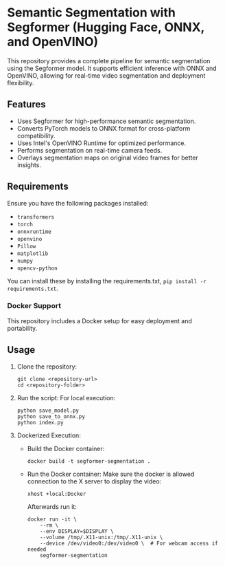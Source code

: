# Semantic Segmentation with Segformer (Hugging Face, ONNX, and OpenVINO)
This repository provides a complete pipeline for semantic segmentation using the Segformer model. It supports efficient inference with ONNX and OpenVINO, allowing for real-time video segmentation and deployment flexibility.

## Features
- Uses Segformer for high-performance semantic segmentation.
- Converts PyTorch models to ONNX format for cross-platform compatibility.
- Uses Intel's OpenVINO Runtime for optimized performance.
- Performs segmentation on real-time camera feeds.
- Overlays segmentation maps on original video frames for better insights.

## Requirements
Ensure you have the following packages installed: 
- `transformers`
- `torch`
- `onnxruntime`
- `openvino`
- `Pillow`
- `matplotlib`
- `numpy`
- `opencv-python`

You can install these by installing the requirements.txt, `pip install -r requirements.txt`.

### Docker Support
This repository includes a Docker setup for easy deployment and portability.

## Usage
1. Clone the repository:
    ```
    git clone <repository-url>
    cd <repository-folder>
    ```
2. Run the script: For local execution:
    ```
    python save_model.py
    python save_to_onnx.py
    python index.py
    ```
3. Dockerized Execution:
    - Build the Docker container: 
        ```
        docker build -t segformer-segmentation .
        ```

    - Run the Docker container:
        Make sure the docker is allowed connection to the X server to display the video: 
        ```
        xhost +local:Docker
        ```
        Afterwards run it:
        ```
        docker run -it \
            --rm \
            --env DISPLAY=$DISPLAY \
            --volume /tmp/.X11-unix:/tmp/.X11-unix \
            --device /dev/video0:/dev/video0 \  # For webcam access if needed
            segformer-segmentation
        ```

        